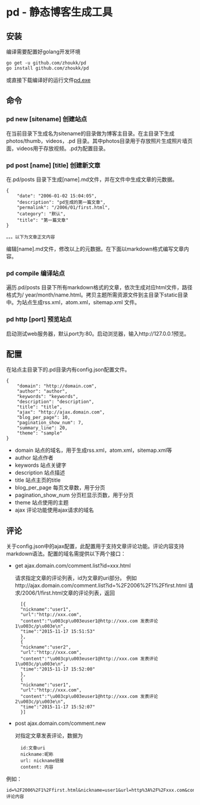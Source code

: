 pd - 静态博客生成工具
===

安装
---
编译需要配置好golang开发环境
	
	go get -u github.com/zhoukk/pd
	go install github.com/zhoukk/pd

或直接下载编译好的运行文件[pd.exe](http://zhoukk.com/pd.exe)

命令
---

### pd new [sitename] 创建站点

在当前目录下生成名为sitename的目录做为博客主目录。在主目录下生成photos/thumb，videos，.pd 目录。其中photos目录用于存放照片生成照片墙页面，videos用于存放视频。.pd为配置目录。

### pd post [name] [title] 创建新文章

在.pd/posts 目录下生成[name].md文件，并在文件中生成文章的元数据。

	{
		"date": "2006-01-02 15:04:05",
		"description": "pd生成的第一篇文章",
		"permalink": "/2006/01/first.html",
		"category": "默认",
		"title": "第一篇文章"
	}

	。。。以下为文章正文内容

编辑[name].md文件，修改以上的元数据。在下面以markdown格式编写文章内容。

### pd compile 编译站点

遍历.pd/posts 目录下所有markdown格式的文章，依次生成对应html文件，路径格式为/ year/month/name.html。拷贝主题所需资源文件到主目录下static目录中。为站点生成rss.xml，atom.xml，sitemap.xml 文件。


### pd http [port] 预览站点

启动测试web服务器，默认port为:80。启动浏览器，输入http://127.0.0.1预览。

配置
---

在站点主目录下的.pd目录内有config.json配置文件。

	{
		"domain": "http://domain.com",
		"author": "author",
		"keywords": "keywords",
		"description": "description",
		"title": "title",
		"ajax": "http://ajax.domain.com",
		"blog_per_page": 10,
		"pagination_show_num": 7,
		"summary_line": 20,
		"theme": "sample"
	}

- domain
站点的域名，用于生成rss.xml，atom.xml，sitemap.xml等
- author
站点作者
- keywords
站点关键字
- description
站点描述
- title
站点主页的title
- blog_per_page
每页文章数，用于分页
- pagination_show_num
分页栏显示页数，用于分页
- theme
站点使用的主题
- ajax
评论功能使用ajax请求的域名

评论
---
关于config.json中的ajax配置，此配置用于支持文章评论功能。评论内容支持markdown语法。配置的域名需提供以下两个接口：

- get ajax.domain.com/comment.list?id=xxx.html

	请求指定文章的评论列表，id为文章的uri部分。
	例如http://ajax.domain.com/comment.list?id=%2F2006%2F1%2Ffirst.html
	请求/2006/1/first.html文章的评论列表，返回

		[{
		"nickname":"user1",
		"url":"http://xxx.com",
		"content":"\u003cp\u003euser1@http://xxx.com 发表评论1\u003c/p\u003e\n",
		"time":"2015-11-17 15:51:53"
		},
		{
		"nickname":"user2",
		"url":"http://xxx.com",
		"content":"\u003cp\u003euser1@http://xxx.com 发表评论1\u003c/p\u003e\n",
		"time":"2015-11-17 15:52:00"
		},
		{
		"nickname":"user1",
		"url":"http://xxx.com",
		"content":"\u003cp\u003euser1@http://xxx.com 发表评论2\u003c/p\u003e\n",
		"time":"2015-11-17 15:52:07"
		}]

	
- post ajax.domain.com/comment.new

	对指定文章发表评论，数据为
	
		id:文章uri
		nickname:昵称
		url: nickname链接
		content: 内容
	
例如：

	id=%2F2006%2F1%2Ffirst.html&nickname=user1&url=http%3A%2F%2Fxxx.com&content=评论内容